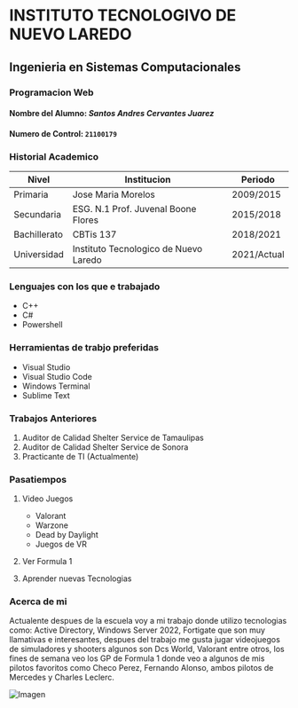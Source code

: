 # INSTITUTO TECNOLOGIVO DE NUEVO LAREDO
## Ingenieria en Sistemas Computacionales 
### Programacion Web

#### Nombre del Alumno: _Santos Andres Cervantes Juarez_  
#### Numero de Control: `21100179`

### Historial Academico 

| Nivel | Institucion | Periodo |
|-------|-------------|---------|
|Primaria | Jose Maria Morelos | 2009/2015
|Secundaria | ESG. N.1 Prof. Juvenal Boone Flores | 2015/2018
|Bachillerato| CBTis 137 | 2018/2021
|Universidad | Instituto Tecnologico de Nuevo Laredo | 2021/Actual

### Lenguajes con los que e trabajado
- C++
- C#
- Powershell 

### Herramientas de trabjo preferidas
- Visual Studio 
- Visual Studio Code
- Windows Terminal
- Sublime Text

### Trabajos Anteriores
1. Auditor de Calidad Shelter Service de Tamaulipas
2. Auditor de Calidad Shelter Service de Sonora
3. Practicante de TI (Actualmente)

### Pasatiempos  
1. Video Juegos
    - Valorant  
    - Warzone  
    - Dead by Daylight  
    - Juegos de VR  
  
2. Ver Formula 1
3. Aprender nuevas Tecnologias

### Acerca de mi  
Actualente despues de la escuela voy a mi trabajo donde utilizo tecnologias como: Active Directory, Windows Server 2022, Fortigate que son muy llamativas e interesantes, despues del trabajo me gusta jugar videojuegos de simuladores y shooters algunos son Dcs World, Valorant entre otros, los fines de semana veo los GP de Formula 1 donde veo a algunos de mis pilotos favoritos como Checo Perez, Fernando Alonso, ambos pilotos de Mercedes y Charles Leclerc.

![Imagen](https://www.record.com.mx/sites/default/files/styles/v2-crop768x433/public/articulos/2023/05/26/chequito_bebe.jpg?itok=bkeY-mUk&changed=20230526154604)